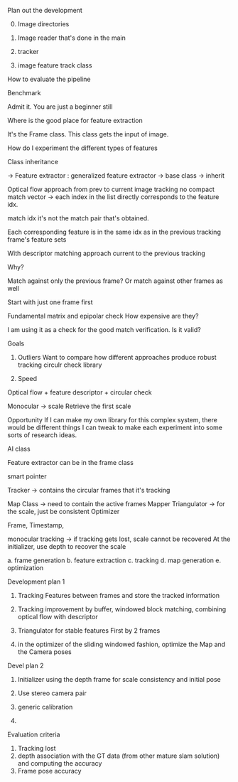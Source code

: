 Plan out the development

0. Image directories 

1. Image reader that's done in the main

2. tracker 

3. image feature track class 


How to evaluate the pipeline 

Benchmark 

Admit it.
You are just a beginner still


Where is the good place for feature extraction

It's the Frame class. This class gets the input of image. 


How do I experiment the different types of features 

Class inheritance 

-> Feature extractor : generalized feature extractor 
-> base class 
-> inherit 


Optical flow approach from prev to current image tracking
no compact match vector 
-> each index in the list directly corresponds to the feature idx. 

match idx 
it's not the match pair that's obtained. 

Each corresponding feature is in the same idx as in the previous tracking frame's feature sets


With descriptor matching approach
current to the previous tracking



Why?



Match against only the previous frame?
Or match against other frames as well

Start with just one frame first


Fundamental matrix and epipolar check
How expensive are they?

I am using it as a check for the good match verification.
Is it valid?

Goals
1. Outliers 
Want to compare how different approaches produce robust tracking
circulr check library


2. Speed 


Optical flow + feature descriptor + circular check 


Monocular -> scale
Retrieve the first scale 


Opportunity
If I can make my own library for this complex system, there would be different things I can tweak to make each experiment into some sorts of research ideas.


AI class 


Feature extractor can be in the frame class 

smart pointer 

Tracker -> contains the circular frames that it's tracking

Map Class -> need to contain the active frames 
Mapper
 Triangulator -> for the scale, just be consistent 
Optimizer

Frame, Timestamp, 


monocular tracking -> if tracking gets lost, scale cannot be recovered
At the initializer, use depth to recover the scale 

a. frame generation
b. feature extraction 
c. tracking
d. map generation
e. optimization

Development plan 1

1. Tracking Features between frames and store the tracked information

2. Tracking improvement by buffer, windowed block matching, combining optical flow with descriptor

3. Triangulator for stable features 
First by 2 frames 

4. in the optimizer of the sliding windowed fashion, optimize the Map and the Camera poses 

Devel plan 2 
1. Initializer using the depth frame for scale consistency and initial pose

2. Use stereo camera pair

3. generic calibration
4.  

Evaluation criteria
1. Tracking lost 
2. depth association with the GT data (from other mature slam solution) and computing the accuracy
3. Frame pose accuracy 



